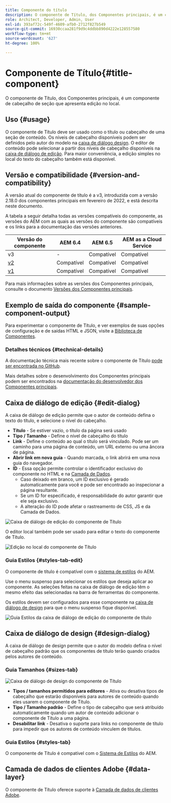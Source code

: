 ```yaml
---
title: Componente do título
description: O componente de Título, dos Componentes principais, é um componente de cabeçalho de seção que apresenta edição no local.
role: Architect, Developer, Admin, User
exl-id: 393af72c-549f-4609-afb0-2712f827b549
source-git-commit: 16930ccaa281f9d9c4ddbb890d4222e128557580
workflow-type: tm+mt
source-wordcount: '627'
ht-degree: 100%

---
```


# Componente de Título{#title-component}

O componente de Título, dos Componentes principais, é um componente de cabeçalho de seção que apresenta edição no local.

## Uso {#usage}

O componente de Título deve ser usado como o título ou cabeçalho de uma seção de conteúdo. Os níveis de cabeçalho disponíveis podem ser definidos pelo autor do modelo na [caixa de diálogo design](#design-dialog). O editor de conteúdo pode selecionar a partir dos níveis de cabeçalho disponíveis na [caixa de diálogo de edição](#edit-dialog). Para maior conveniência, a edição simples no local do texto do cabeçalho também está disponível.

## Versão e compatibilidade {#version-and-compatibility}

A versão atual do componente de título é a v3, introduzida com a versão 2.18.0 dos componentes principais em fevereiro de 2022, e está descrita neste documento.

A tabela a seguir detalha todas as versões compatíveis do componente, as versões do AEM com as quais as versões do componente são compatíveis e os links para a documentação das versões anteriores.

| Versão do componente | AEM 6.4 | AEM 6.5 | AEM as a Cloud Service |
|---|---|---|---|
| v3 | - | Compatível | Compatível |
| [v2](v2/title.md) | Compatível | Compatível | Compatível |
| [v1](v1/title-v1.md) | Compatível | Compatível | Compatível |

Para mais informações sobre as versões dos Componentes principais, consulte o documento [Versões dos Componentes principais](/help/versions.md).

## Exemplo de saída do componente {#sample-component-output}

Para experimentar o componente de Título, e ver exemplos de suas opções de configuração e de saídas HTML e JSON, visite a [Biblioteca de Componentes](https://adobe.com/go/aem_cmp_library_title_br).

### Detalhes técnicos {#technical-details}

A documentação técnica mais recente sobre o componente de Título [pode ser encontrada no GitHub](https://adobe.com/go/aem_cmp_tech_title_v2_br).

Mais detalhes sobre o desenvolvimento dos Componentes principais podem ser encontrados na [documentação do desenvolvedor dos Componentes principais](/help/developing/overview.md).

## Caixa de diálogo de edição {#edit-dialog}

A caixa de diálogo de edição permite que o autor de conteúdo defina o texto do título, e selecione o nível do cabeçalho.

* **Título** - Se estiver vazio, o título da página será usado
* **Tipo / Tamanho** - Define o nível de cabeçalho do título
* **Link** - Define o conteúdo ao qual o título será vinculado. Pode ser um caminho para uma página de conteúdo, um URL externo ou uma âncora de página.
* **Abrir link em nova guia** - Quando marcada, o link abrirá em uma nova guia do navegador.
* **ID** - Essa opção permite controlar o identificador exclusivo do componente no HTML e na [Camada de Dados](/help/developing/data-layer/overview.md).
   * Caso deixado em branco, um ID exclusivo é gerado automaticamente para você e pode ser encontrado ao inspecionar a página resultante.
   * Se um ID for especificado, é responsabilidade do autor garantir que ele seja exclusivo.
   * A alteração do ID pode afetar o rastreamento de CSS, JS e da Camada de Dados.

![Caixa de diálogo de edição do componente de Título](/help/assets/title-edit.png)

O editor local também pode ser usado para editar o texto do componente de Título.

![Edição no local do componente de Título](/help/assets/title-edit-inline.png)

### Guia Estilos {#styles-tab-edit}

O componente de título é compatível com o [sistema de estilos](/help/get-started/authoring.md#component-styling) do AEM.

Use o menu suspenso para selecionar os estilos que deseja aplicar ao componente. As seleções feitas na caixa de diálogo de edição têm o mesmo efeito das selecionadas na barra de ferramentas do componente.

Os estilos devem ser configurados para esse componente na [caixa de diálogo de design](#design-dialog) para que o menu suspenso fique disponível.

![Guia Estilos da caixa de diálogo de edição do componente de título](/help/assets/title-edit-styles.png)

## Caixa de diálogo de design {#design-dialog}

A caixa de diálogo de design permite que o autor do modelo defina o nível de cabeçalho padrão que os componentes de título terão quando criados pelos autores de conteúdo.

### Guia Tamanhos {#sizes-tab}

![Caixa de diálogo de design do componente de Título](/help/assets/title-design.png)

* **Tipos / tamanhos permitidos para editores** - Ativa ou desativa tipos de cabeçalho que estarão disponíveis para autores de conteúdo quando eles usarem o componente de Título.
* **Tipo / Tamanho padrão** - Define o tipo de cabeçalho que será atribuído automaticamente quando um autor de conteúdo adicionar o componente de Título a uma página.
* **Desabilitar link** - Desativa o suporte para links no componente de título para impedir que os autores de conteúdo vinculem de títulos.

### Guia Estilos {#styles-tab}

O componente de Título é compatível com o [Sistema de Estilos](/help/get-started/authoring.md#component-styling) do AEM.

## Camada de dados de clientes Adobe {#data-layer}

O componente de Título oferece suporte à [Camada de dados de clientes Adobe](/help/developing/data-layer/overview.md).
